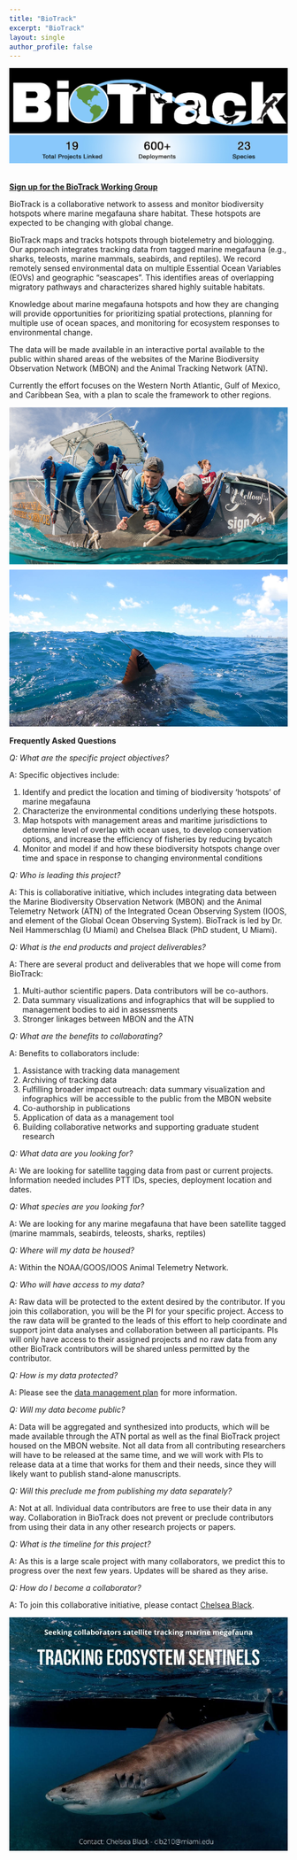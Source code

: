```yaml
---
title: "BioTrack"
excerpt: "BioTrack"
layout: single
author_profile: false
---
```

<img src="/images/biotrack_logo.png" alt="BioTrack logo">

<div align="center"><img src="/images/biotrack_banner.jpg"></div>
<br>

[**Sign up for the BioTrack Working Group**](https://docs.google.com/spreadsheets/d/1OcuEh_NQ56jfwi5yMo2jtjbpOnVZSItcrxzjVeUauC0/edit#gid=0)

BioTrack is a collaborative network to assess and monitor biodiversity hotspots where marine megafauna share habitat. These hotspots are expected to be changing with global change. 

BioTrack maps and tracks hotspots through biotelemetry and biologging. Our approach integrates tracking data from tagged marine megafauna (e.g., sharks, teleosts, marine mammals, seabirds, and reptiles). We record remotely sensed environmental data on multiple Essential Ocean Variables (EOVs) and geographic “seascapes”. This identifies areas of overlapping migratory pathways and characterizes shared highly suitable habitats. 

Knowledge about marine megafauna hotspots and how they are changing will provide opportunities for prioritizing spatial protections, planning for multiple use of ocean spaces, and monitoring for ecosystem responses to environmental change.

The data will be made available in an interactive portal available to the public within shared areas of the websites of the Marine Biodiversity Observation Network (MBON) and the Animal Tracking Network (ATN). 

Currently the effort focuses on the Western North Atlantic, Gulf of Mexico, and Caribbean Sea, with a plan to scale the framework to other regions.

<img src="/images/shark_tagging.jpg" alt="BioTrack shark tagging">

**Frequently Asked Questions**

_Q: What are the specific project objectives?_

A: Specific objectives include:
1.  Identify and predict the location and timing of biodiversity ‘hotspots’ of marine megafauna
2.	Characterize the environmental conditions underlying these hotspots.
3.	Map hotspots with management areas and maritime jurisdictions to determine level of overlap with ocean uses, to develop conservation options, and increase the efficiency of fisheries by reducing bycatch
4.	Monitor and model if and how these biodiversity hotspots change over time and space in response to changing environmental conditions


_Q: Who is leading this project?_

A: This is collaborative initiative, which includes integrating data between the Marine Biodiversity Observation Network (MBON) and the Animal Telemetry Network (ATN) of the Integrated Ocean Observing System (IOOS, and element of the Global Ocean Observing System). BioTrack is led by Dr. Neil Hammerschlag (U Miami) and Chelsea Black (PhD student, U Miami).  


_Q: What is the end products and project deliverables?_

A: There are several product and deliverables that we hope will come from BioTrack:
1.	Multi-author scientific papers. Data contributors will be co-authors.
2.	Data summary visualizations and infographics that will be supplied to management bodies to aid in assessments 
3.	Stronger linkages between MBON and the ATN


_Q: What are the benefits to collaborating?_

A: Benefits to collaborators include:
1.	Assistance with tracking data management
2.	Archiving of tracking data
3.	Fulfilling broader impact outreach: data summary visualization and infographics will be accessible to the public from the MBON website
4.	Co-authorship in publications
5.	Application of data as a management tool
6.	Building collaborative networks and supporting graduate student research


_Q: What data are you looking for?_

A: We are looking for satellite tagging data from past or current projects. Information needed includes PTT IDs, species, deployment location and dates. 


_Q: What species are you looking for?_

A: We are looking for any marine megafauna that have been satellite tagged (marine mammals, seabirds, teleosts, sharks, reptiles)


_Q: Where will my data be housed?_

A: Within the NOAA/GOOS/IOOS Animal Telemetry Network.


_Q: Who will have access to my data?_

A: Raw data will be protected to the extent desired by the contributor. If you join this collaboration, you will be the PI for your specific project. Access to the raw data will be granted to the leads of this effort to help coordinate and support joint data analyses and collaboration between all participants. PIs will only have access to their assigned projects and no raw data from any other BioTrack contributors will be shared unless permitted by the contributor.


_Q: How is my data protected?_

A: Please see the [data management plan](/assets/biotrack_datamanagementplan.pdf) for more information.


_Q: Will my data become public?_

A: Data will be aggregated and synthesized into products, which will be made available through the ATN portal as well as the final BioTrack project housed on the MBON website. Not all data from all contributing researchers will have to be released at the same time, and we will work with PIs to release data at a time that works for them and their needs, since they will likely want to publish stand-alone manuscripts.


_Q: Will this preclude me from publishing my data separately?_

A: Not at all. Individual data contributors are free to use their data in any way. Collaboration in BioTrack does not prevent or preclude contributors from using their data in any other research projects or papers.


_Q: What is the timeline for this project?_

A: As this is a large scale project with many collaborators, we predict this to progress over the next few years. Updates will be shared as they arise. 


_Q: How do I become a collaborator?_

A: To join this collaborative initiative, please contact [Chelsea Black](mailto:clb210@miami.edu).

<img src="/images/biotrack_contact.jpg" alt="BioTrack contact information">

